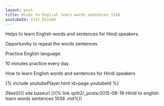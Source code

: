 ```yaml
---
layout: post
title: Hindi to English learn words sentences 1126 
youtubeId: V11F_RIvxb0
---
```

 
 
Helps to learn English words and sentences for Hindi speakers.

Opportunitiy to repeat the words sentences. 

Practice English language. 
 
10 minutes practice every day. 
 
How to learn English words and sentences for Hindi speakers 
 
{% include youtubePlayer.html id=page.youtubeId %}
 
 
[Next]({{ site.baseurl }}{% link  split2/_posts/2015-08-18-Hindi to english learn words sentences 1038 .md%})
 
